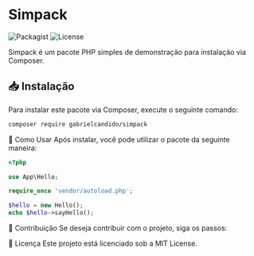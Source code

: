 # Simpack

![Packagist](https://img.shields.io/packagist/v/gabrielcandido/simpack)
![License](https://img.shields.io/github/license/GabrielCandidoDev/simpack)

Simpack é um pacote PHP simples de demonstração para instalação via Composer.

## 📥 Instalação

Para instalar este pacote via Composer, execute o seguinte comando:

```bash
composer require gabrielcandido/simpack
```

🚀 Como Usar
Após instalar, você pode utilizar o pacote da seguinte maneira:

```php
<?php

use App\Hello;

require_once 'vendor/autoload.php';

$hello = new Hello();
echo $hello->sayHello();

```

🤝 Contribuição
Se deseja contribuir com o projeto, siga os passos:

📜 Licença
Este projeto está licenciado sob a MIT License.

